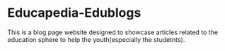 # Educapedia-Edublogs
This is a blog page website designed to showcase articles related to the education sphere to help the youth(especially the studetnts).
